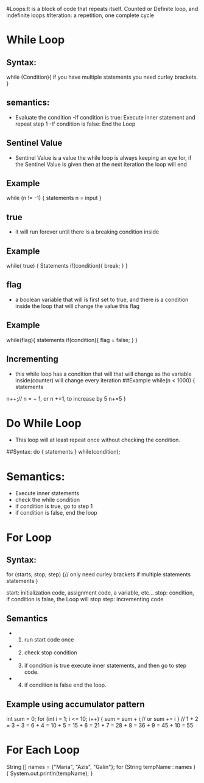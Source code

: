 #Loops:It is a block of code that repeats itself. Counted or Definite loop, and indefinite loops
#Iteration: a repetition, one complete cycle
# While Loop
## Syntax:
while (Condition){
if you have multiple statements you need curley brackets.
}

## semantics:
- Evaluate the condition
-If condition is true: Execute inner statement and repeat step 1
-If condition is false: End the Loop

## Sentinel Value
- Sentinel Value is a value the while loop is always keeping an eye for, if the Sentinel     Value is given then at the next iteration the loop will end

## Example
while (n != -1) {
 statements
 n = input
 }
## true
- it will run forever until there is a breaking condition inside

## Example
 while( true) {
 Statements
 if(condition){
 break;
 }
   }

## flag
- a boolean variable that will is first set to true, and there is a condition inside the loop that will change the value this flag

## Example
while(flag){
     statements
if(condition){
flag = false;
  }
}
## Incrementing 
- this while loop has a condition that will that will change as the variable inside(counter) will change every iteration
##Example
while(n < 1000) {
statements

n++;// n = + 1, or n +=1, to increase by 5 n+=5
}

# Do While Loop
- This loop will at least repeat once without checking the condition.

##Syntax:
do {
statements
   } while(condition);

# Semantics:
- Execute inner statements
- check the while condition
- if condition is true, go to step 1
- if condition is false, end the loop


# For Loop
## Syntax:
for (starts; stop; step) {// only need curley brackets if multiple statements
    statements
}

start: initialization code, assignment code, a variable, etc...
stop: condition, if condition is false, the Loop will stop
step: incrementing code

## Semantics
- 1. run start code once
- 2. check stop condition
- 3. if condition is true execute inner statements, and then go to step code.
- 4. if condition is false end the loop.
## Example using accumulator pattern
int sum = 0;
for (int i = 1; i <= 10; i++) {
sum = sum + i;// or sum += i
}
// 1 + 2 = 3 + 3 = 6 + 4 = 10 + 5 = 15 + 6 = 21 + 7 = 28 + 8 = 36 + 9 = 45 + 10 = 55
# For Each Loop

String [] names = {"Maria", "Azis", "Galin"};
for (String tempName : names ) {
System.out.println(tempName);
}